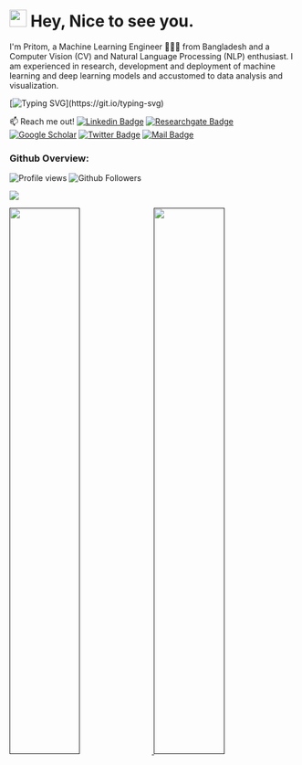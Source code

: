 <h1><img src="https://emojis.slackmojis.com/emojis/images/1531849430/4246/blob-sunglasses.gif?1531849430" width="30"/> Hey, Nice to see you.</h1>

I'm Pritom, a Machine Learning Engineer 👨🏻‍💻 from Bangladesh and a Computer Vision (CV) and Natural Language Processing (NLP) enthusiast. I am experienced in research, development and deployment of machine learning and deep learning models and accustomed to data analysis and visualization.

[![Typing SVG](https://readme-typing-svg.herokuapp.com?vCenter=true&width=500&lines=CV+and+NLP+Researcher.;Python+Developer+with+2%2B+Years+of+Experience.)](https://git.io/typing-svg)

:mailbox: Reach me out!
[![Linkedin Badge](https://img.shields.io/badge/-Pritom_Saha-0e76a8?style=flat&labelColor=0e76a8&logo=linkedin&logoColor=white)](https://www.linkedin.com/in/pritom-kun)
[![Researchgate Badge](https://img.shields.io/badge/-Pritom_Kumar_Saha-00caba?style=flat&labelColor=00caba&logo=researchgate&logoColor=white)](https://www.researchgate.net/profile/Pritom_Saha) 
[![Google Scholar](https://img.shields.io/badge/-Pritom_Kumar_Saha-77a9fa?style=flat&labelColor=77a9fa&logo=googlescholar&logoColor=white)](https://scholar.google.com/citations?hl=en&user=wD1PVDMAAAAJ)
[![Twitter Badge](https://img.shields.io/badge/-@Pritom__kun-1ca0f1?style=flat&labelColor=1ca0f1&logo=twitter&logoColor=white&link=https://twitter.com/mehedi_azim)](https://twitter.com/Pritom_kun)
[![Mail Badge](https://img.shields.io/badge/-Mail-c0392b?style=flat&labelColor=c0392b&logo=gmail&logoColor=white)](mailto:pritom.saha10@northsouth.edu)

### Github Overview:
![Profile views](https://gpvc.arturio.dev/pritom-kun)
![Github Followers](https://img.shields.io/github/followers/pritom-kun?style=social)

<img align="center" src="https://github-readme-stats.vercel.app/api/top-langs/?username=pritom-kun&langs_count=8&layout=compact&theme=material-palenight&hide=html,Tcl&hide_border=true" />
<p align="left">
  <a href="">
  <img width="49.5%" src="https://github-readme-stats.vercel.app/api?username=pritom-kun&show_icons=true&theme=material-palenight&hide_border=true" />
    <img width="49.5%" src="https://github-readme-streak-stats.herokuapp.com/?user=pritom-kun&theme=material-palenight&hide_border=true" />
  </a>
</p>
